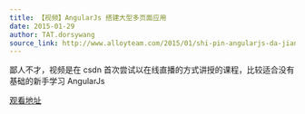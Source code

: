 ```yaml
---
title: 【视频】AngularJs 搭建大型多页面应用
date: 2015-01-29
author: TAT.dorsywang
source_link: http://www.alloyteam.com/2015/01/shi-pin-angularjs-da-jian-da-xing-duo-ye-mian-ying-yong/
---
```


鄙人不才，视频是在 csdn 首次尝试以在线直播的方式讲授的课程，比较适合没有基础的新手学习 AngularJs

[观看地址](http://v.csdn.hudong.com/s/article.html?arcid=15822404 "AngularJs 搭建大型多页面应用")